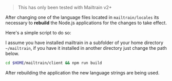 > This has only been tested with Mailtrain v2+

After changing one of the language files located in `mailtrain/locales` its necessary to **rebuild** the Node.js applications for the changes to take effect.

Here's a simple script to do so:

I assume you have installed mailtrain in a subfolder of your home directory `~/mailtrain`, if you have it installed in another directory just change the path below.

```bash
cd $HOME/mailtrain/client && npm run build
```

After rebuilding the application the new language strings are being used.